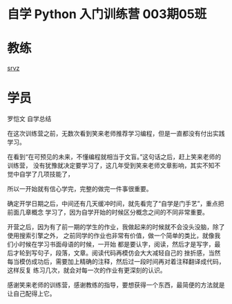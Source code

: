 ﻿# 自学 Python 入门训练营 003期05班

# 教练

[srvz](https://github.com/srvz)

# 学员
罗恺文 自学总结

在这次训练营之前，无数次看到笑来老师推荐学习编程，但是一直都没有付出实践学习。

在看到“在可预见的未来，不懂编程就相当于文盲。”这句话之后，赶上笑来老师的训练营，
没有犹豫就决定要学习了，这几年受到笑来老师文章影响，其实不知不觉中自学了几项技能了，

所以一开始就有信心学完，完整的做完一件事很重要。

确定开学日期之后，中间还有几天缓冲时间，就先看完了“自学是门手艺”，重点把前面几章概念
学习了，因为自学开始的时候区分概念之间的不同非常重要。

开营之后，因为有了前一期的学生的作业，我做起来的时候就不会没头没脑，除了使用搜索引擎之外，
之前同学的作业也非常有价值，做一个简单的类比，就像我们小时候在学习书面母语的时候，一开始
都是要认字，阅读，然后才是写字，最后才轮到写句子，段落，文章。阅读代码再模仿会大大减轻自己的
挫折感，当然每当模仿成功后，需要加上精确的注释，然后过一段时间再对着注释翻译成代码，这样反复
练习几次，就会对每一次的作业有更深刻的认识。

感谢笑来老师的训练营，感谢教练的指导，要想获得一个东西，最简便的方法就是让自己配得上它。


